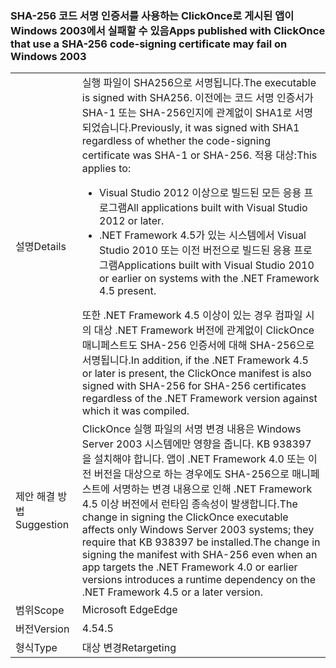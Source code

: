 ### <a name="apps-published-with-clickonce-that-use-a-sha-256-code-signing-certificate-may-fail-on-windows-2003"></a><span data-ttu-id="74dda-101">SHA-256 코드 서명 인증서를 사용하는 ClickOnce로 게시된 앱이 Windows 2003에서 실패할 수 있음</span><span class="sxs-lookup"><span data-stu-id="74dda-101">Apps published with ClickOnce that use a SHA-256 code-signing certificate may fail on Windows 2003</span></span>

|   |   |
|---|---|
|<span data-ttu-id="74dda-102">설명</span><span class="sxs-lookup"><span data-stu-id="74dda-102">Details</span></span>|<span data-ttu-id="74dda-103">실행 파일이 SHA256으로 서명됩니다.</span><span class="sxs-lookup"><span data-stu-id="74dda-103">The executable is signed with SHA256.</span></span> <span data-ttu-id="74dda-104">이전에는 코드 서명 인증서가 SHA-1 또는 SHA-256인지에 관계없이 SHA1로 서명되었습니다.</span><span class="sxs-lookup"><span data-stu-id="74dda-104">Previously, it was signed with SHA1 regardless of whether the code-signing certificate was SHA-1 or SHA-256.</span></span> <span data-ttu-id="74dda-105">적용 대상:</span><span class="sxs-lookup"><span data-stu-id="74dda-105">This applies to:</span></span><ul><li><span data-ttu-id="74dda-106">Visual Studio 2012 이상으로 빌드된 모든 응용 프로그램</span><span class="sxs-lookup"><span data-stu-id="74dda-106">All applications built with Visual Studio 2012 or later.</span></span></li><li><span data-ttu-id="74dda-107">.NET Framework 4.5가 있는 시스템에서 Visual Studio 2010 또는 이전 버전으로 빌드된 응용 프로그램</span><span class="sxs-lookup"><span data-stu-id="74dda-107">Applications built with Visual Studio 2010 or earlier on systems with the .NET Framework 4.5 present.</span></span></li></ul><span data-ttu-id="74dda-108">또한 .NET Framework 4.5 이상이 있는 경우 컴파일 시의 대상 .NET Framework 버전에 관계없이 ClickOnce 매니페스트도 SHA-256 인증서에 대해 SHA-256으로 서명됩니다.</span><span class="sxs-lookup"><span data-stu-id="74dda-108">In addition, if the .NET Framework 4.5 or later is present, the ClickOnce manifest is also signed with SHA-256 for SHA-256 certificates regardless of the .NET Framework version against which it was compiled.</span></span>|
|<span data-ttu-id="74dda-109">제안 해결 방법</span><span class="sxs-lookup"><span data-stu-id="74dda-109">Suggestion</span></span>|<span data-ttu-id="74dda-110">ClickOnce 실행 파일의 서명 변경 내용은 Windows Server 2003 시스템에만 영향을 줍니다. KB 938397을 설치해야 합니다. 앱이 .NET Framework 4.0 또는 이전 버전을 대상으로 하는 경우에도 SHA-256으로 매니페스트에 서명하는 변경 내용으로 인해 .NET Framework 4.5 이상 버전에서 런타임 종속성이 발생합니다.</span><span class="sxs-lookup"><span data-stu-id="74dda-110">The change in signing the ClickOnce executable affects only Windows Server 2003 systems; they require that KB 938397 be installed.The change in signing the manifest with SHA-256 even when an app targets the .NET Framework 4.0 or earlier versions introduces a runtime dependency on the .NET Framework 4.5 or a later version.</span></span>|
|<span data-ttu-id="74dda-111">범위</span><span class="sxs-lookup"><span data-stu-id="74dda-111">Scope</span></span>|<span data-ttu-id="74dda-112">Microsoft Edge</span><span class="sxs-lookup"><span data-stu-id="74dda-112">Edge</span></span>|
|<span data-ttu-id="74dda-113">버전</span><span class="sxs-lookup"><span data-stu-id="74dda-113">Version</span></span>|<span data-ttu-id="74dda-114">4.5</span><span class="sxs-lookup"><span data-stu-id="74dda-114">4.5</span></span>|
|<span data-ttu-id="74dda-115">형식</span><span class="sxs-lookup"><span data-stu-id="74dda-115">Type</span></span>|<span data-ttu-id="74dda-116">대상 변경</span><span class="sxs-lookup"><span data-stu-id="74dda-116">Retargeting</span></span>|


